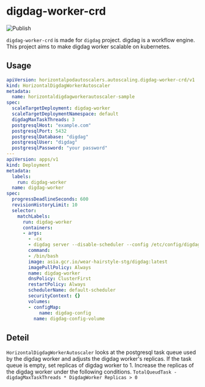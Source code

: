 # digdag-worker-crd

![Publish](https://github.com/TrsNium/digdag-worker-crd/workflows/Publish/badge.svg)

`digdag-worker-crd` is made for `digdag` project.
digdag is a workflow engine. This project aims to make digdag worker scalable on kubernetes.

## Usage

```yaml
apiVersion: horizontalpodautoscalers.autoscaling.digdag-worker-crd/v1
kind: HorizontalDigdagWorkerAutoscaler
metadata:
  name: horizontaldigdagworkerautoscaler-sample
spec:
  scaleTargetDeployment: digdag-worker
  scaleTargetDeploymentNamespace: default
  digdagMaxTaskThreads: 3
  postgresqlHost: "example.com"
  postgresqlPort: 5432
  postgresqlDatabase: "digdag"
  postgresqlUser: "digdag"
  postgresqlPassword: "your password"
---
apiVersion: apps/v1
kind: Deployment
metadata:
  labels:
    run: digdag-worker
  name: digdag-worker
spec:
  progressDeadlineSeconds: 600
  revisionHistoryLimit: 10
  selector:
    matchLabels:
      run: digdag-worker
      containers:
      - args:
        - -cx
        - digdag server --disable-scheduler --config /etc/config/digdag.properties  --max-task-threads 3
        command:
        - /bin/bash
        image: asia.gcr.io/wear-hairstyle-stg/digdag:latest
        imagePullPolicy: Always
        name: digdag-worker
        dnsPolicy: ClusterFirst
        restartPolicy: Always
        schedulerName: default-scheduler
        securityContext: {}
        volumes:
        - configMap:
            name: digdag-config
          name: digdag-config-volume
```

## Deteil
`HorizontalDigdagWorkerAutoscaler` looks at the postgresql task queue used by the digdag worker and adjusts the digdag worker's replicas.
If the task queue is empty, set replicas of digdag worker to 1.
Increase the replicas of the digdag worker under the following conditions.
`TotalQueudTask - digdagMaxTaskThreads * DigdagWorker Replicas > 0`


